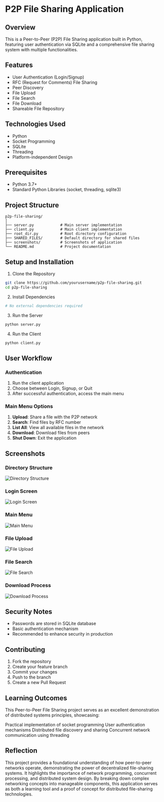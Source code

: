 # P2P File Sharing Application

## Overview
This is a Peer-to-Peer (P2P) File Sharing application built in Python, featuring user authentication via SQLite and a comprehensive file sharing system with multiple functionalities.

## Features
- User Authentication (Login/Signup)
- RFC (Request for Comments) File Sharing
- Peer Discovery
- File Upload
- File Search
- File Download
- Shareable File Repository

## Technologies Used
- Python
- Socket Programming
- SQLite
- Threading
- Platform-independent Design

## Prerequisites
- Python 3.7+
- Standard Python Libraries (socket, threading, sqlite3)

## Project Structure
```
p2p-file-sharing/
│
├── server.py            # Main server implementation
├── client.py            # Main client implementation
├── root_dir.py          # Root directory configuration
├── SHARED_FILES/        # Default directory for shared files
├── screenshots/         # Screenshots of application
└── README.md            # Project documentation
```

## Setup and Installation

1. Clone the Repository
```bash
git clone https://github.com/yourusername/p2p-file-sharing.git
cd p2p-file-sharing
```

2. Install Dependencies
```bash
# No external dependencies required
```

3. Run the Server
```bash
python server.py
```

4. Run the Client
```bash
python client.py
```

## User Workflow

### Authentication
1. Run the client application
2. Choose between Login, Signup, or Quit
3. After successful authentication, access the main menu

### Main Menu Options
1. **Upload**: Share a file with the P2P network
2. **Search**: Find files by RFC number
3. **List All**: View all available files in the network
4. **Download**: Download files from peers
5. **Shut Down**: Exit the application

## Screenshots

### Directory Structure
![Directory Structure](screenshots/directory_structure.jpeg)

### Login Screen
![Login Screen](screenshots/login_screen.png)

### Main Menu
![Main Menu](screenshots/main_menu.png)

### File Upload
![File Upload](screenshots/file_upload.png)

### File Search
![File Search](screenshots/file_search.png)

### Download Process
![Download Process](screenshots/download_process.png)

## Security Notes
- Passwords are stored in SQLite database
- Basic authentication mechanism
- Recommended to enhance security in production

## Contributing
1. Fork the repository
2. Create your feature branch
3. Commit your changes
4. Push to the branch
5. Create a new Pull Request

## Learning Outcomes
This Peer-to-Peer File Sharing project serves as an excellent demonstration of distributed systems principles, showcasing:

Practical implementation of socket programming
User authentication mechanisms
Distributed file discovery and sharing
Concurrent network communication using threading

## Reflection
This project provides a foundational understanding of how peer-to-peer networks operate, demonstrating the power of decentralized file-sharing systems. It highlights the importance of network programming, concurrent processing, and distributed system design.
By breaking down complex networking concepts into manageable components, this application serves as both a learning tool and a proof of concept for distributed file-sharing technologies.
